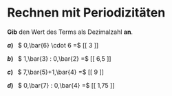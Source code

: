 <!--
version:  0.0.1

language: de

@style
main > *:not(:last-child) {
  margin-bottom: 3rem;
}

input {
    text-align: center;
}

.flex-container {
    display: flex;
    flex-wrap: wrap;
    align-items: stretch;
    gap: 20px;
}

.flex-child {
    flex: 1;
    min-width: 350px;
    margin-right: 20px;
}

@media (max-width: 400px) {
    .flex-child {
        flex: 100%;
        margin-right: 0;
    }
}
@end

formula: \carry   \textcolor{red}{\scriptsize #1}
formula: \digit   \rlap{\carry{#1}}\phantom{#2}#2
formula: \permil  \text{‰}

import: https://raw.githubusercontent.com/LiaTemplates/Tikz-Jax/main/README.md

script: https://cdn.jsdelivr.net/gh/LiaTemplates/Tikz-Jax@main/dist/index.js


tags: Dezimalzahlen, Periodizität, leicht, sehr niedrig, Angeben

comment: Rechne mit Periodizitäten im Kopf.

author: Martin Lommatzsch

-->




# Rechnen mit Periodizitäten

**Gib** den Wert des Terms als Dezimalzahl **an**.

<section class="flex-container">

<div class="flex-child">

__$a)\;\;$__ $ 0,\bar{6} \cdot 6 =$ [[  3  ]]

</div> 
<div class="flex-child">

__$b)\;\;$__ $ 1,\bar{3} : 0,\bar{2} =$ [[  6,5  ]]

</div> 
<div class="flex-child">

__$c)\;\;$__ $ 7,\bar{5}+1,\bar{4} =$ [[  9  ]]

</div> 
<div class="flex-child">

__$d)\;\;$__ $ 0,\bar{7} : 0,\bar{4} =$ [[  1,75  ]]

</div> 
</section>





